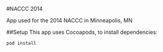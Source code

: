 #NACCC 2014

App used for the 2014 NACCC in Minneapolis, MN

##Setup
This app uses Cocoapods, to install dependencies:

`pod install`

